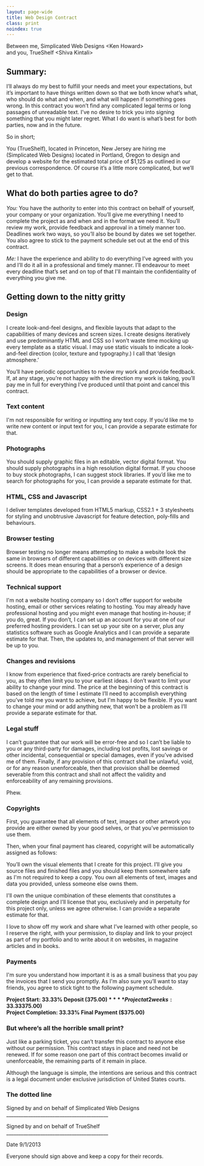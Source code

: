 ```yaml
---
layout: page-wide
title: Web Design Contract
class: print
noindex: true
---
```

Between me, Simplicated Web Designs \<Ken Howard\>  
and you, TrueShelf \<Shiva Kintali\> 

## Summary: 

I’ll always do my best to fulfill your needs and meet your expectations, but it’s important to have things written down so that we both know what’s what, who should do what and when, and what will happen if something goes wrong. In this contract you won’t find any complicated legal terms or long passages of unreadable text. I’ve no desire to trick you into signing something that you might later regret. What I do want is what’s best for both parties, now and in the future.

So in short;

You (TrueShelf), located in Princeton, New Jersey are hiring me (Simplicated Web Designs) located in Portland, Oregon to design and develop a website for the estimated total price of $1,125 as outlined in our previous correspondence. Of course it’s a little more complicated, but we’ll get to that.

## What do both parties agree to do? 

*You:* You have the authority to enter into this contract on behalf of yourself, your company or your organization. You’ll give me everything I need to complete the project as and when and in the format we need it. You’ll review my work, provide feedback and approval in a timely manner too. Deadlines work two ways, so you’ll also be bound by dates we set together. You also agree to stick to the payment schedule set out at the end of this contract.

*Me:* I have the experience and ability to do everything I’ve agreed with you and I’ll do it all in a professional and timely manner. I’ll endeavour to meet every deadline that’s set and on top of that I'll maintain the confidentiality of everything you give me.

## Getting down to the nitty gritty 

### Design 

I create look-and-feel designs, and flexible layouts that adapt to the capabilities of many devices and screen sizes. I create designs iteratively and use predominantly HTML and CSS so I won’t waste time mocking up every template as a static visual. I may use static visuals to indicate a look-and-feel direction (color, texture and typography.) I call that ‘design atmosphere.’

You’ll have periodic opportunities to review my work and provide feedback. If, at any stage, you’re not happy with the direction my work is taking, you’ll pay me in full for everything I’ve produced until that point and cancel this contract.

### Text content 

I'm not responsible for writing or inputting any text copy. If you’d like me to write new content or input text for you, I can provide a separate estimate for that.

### Photographs 

You should supply graphic files in an editable, vector digital format. You should supply photographs in a high resolution digital format. If you choose to buy stock photographs, I can suggest stock libraries. If you’d like me to search for photographs for you, I can provide a separate estimate for that.

### HTML, CSS and Javascript

I deliver templates developed from HTML5 markup, CSS2.1 + 3 stylesheets for styling and unobtrusive Javascript for feature detection, poly-fills and behaviours.

### Browser testing

Browser testing no longer means attempting to make a website look the same in browsers of different capabilities or on devices with different size screens. It does mean ensuring that a person’s experience of a design should be appropriate to the capabilities of a browser or device.

### Technical support

I'm not a website hosting company so I don’t offer support for website hosting, email or other services relating to hosting. You may already have professional hosting and you might even manage that hosting in-house; if you do, great. If you don’t, I can set up an account for you at one of our preferred hosting providers. I can set up your site on a server, plus any statistics software such as Google Analytics and I can provide a separate estimate for that. Then, the updates to, and management of that server will be up to you. 

### Changes and revisions 

I know from experience that fixed-price contracts are rarely beneficial to you, as they often limit you to your earliest ideas. I don’t want to limit your ability to change your mind. The price at the beginning of this contract is based on the length of time I estimate I’ll need to accomplish everything you’ve told me you want to achieve, but I'm happy to be flexible. If you want to change your mind or add anything new, that won’t be a problem as I’ll provide a separate estimate for that.

### Legal stuff 

I can’t guarantee that our work will be error-free and so I can’t be liable to you or any third-party for damages, including lost profits, lost savings or other incidental, consequential or special damages, even if you’ve advised me of them. Finally, if any provision of this contract shall be unlawful, void, or for any reason unenforceable, then that provision shall be deemed severable from this contract and shall not affect the validity and enforceability of any remaining provisions.
 
Phew.

### Copyrights 

First, you guarantee that all elements of text, images or other artwork you provide are either owned by your good selves, or that you’ve permission to use them.

Then, when your final payment has cleared, copyright will be automatically assigned as follows:

You’ll own the visual elements that I create for this project. I’ll give you source files and finished files and you should keep them somewhere safe as I'm not required to keep a copy. You own all elements of text, images and data you provided, unless someone else owns them. 

I'll own the unique combination of these elements that constitutes a complete design and I’ll license that you, exclusively and in perpetuity for this project only, unless we agree otherwise. I can provide a separate estimate for that.

I love to show off my work and share what I’ve learned with other people, so I reserve the right, with your permission, to display and link to your project as part of my portfolio and to write about it on websites, in magazine articles and in books.

### Payments 

I'm sure you understand how important it is as a small business that you pay the invoices that I send you promptly. As I'm also sure you’ll want to stay friends, you agree to stick tight to the following payment schedule.

**Project Start: 33.33% Deposit ($375.00)**  
**Project at 2 weeks: 33.33% Payment ($375.00)**  
**Project Completion: 33.33% Final Payment ($375.00)**  


### But where’s all the horrible small print? 

Just like a parking ticket, you can’t transfer this contract to anyone else without our permission. This contract stays in place and need not be renewed. If for some reason one part of this contract becomes invalid or unenforceable, the remaining parts of it remain in place. 

Although the language is simple, the intentions are serious and this contract is a legal document under exclusive jurisdiction of United States courts. 

### The dotted line 
  


Signed by and on behalf of Simplicated Web Designs __________________________________________  
  


Signed by and on behalf of TrueShelf __________________________________________    
  

    
Date 9/1/2013

Everyone should sign above and keep a copy for their records.